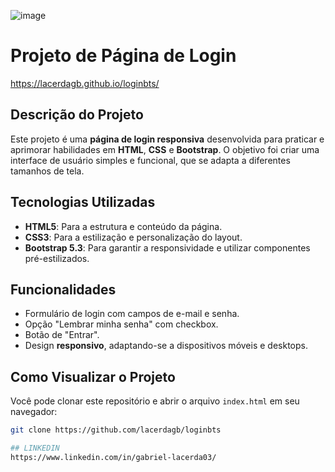 ![image](https://github.com/user-attachments/assets/83584ce1-ed24-4cf4-b5bd-eca7ff204496)

# Projeto de Página de Login
https://lacerdagb.github.io/loginbts/

## Descrição do Projeto
Este projeto é uma **página de login responsiva** desenvolvida para praticar e aprimorar habilidades em **HTML**, **CSS** e **Bootstrap**. O objetivo foi criar uma interface de usuário simples e funcional, que se adapta a diferentes tamanhos de tela.

## Tecnologias Utilizadas
* **HTML5**: Para a estrutura e conteúdo da página.
* **CSS3**: Para a estilização e personalização do layout.
* **Bootstrap 5.3**: Para garantir a responsividade e utilizar componentes pré-estilizados.

## Funcionalidades
* Formulário de login com campos de e-mail e senha.
* Opção "Lembrar minha senha" com checkbox.
* Botão de "Entrar".
* Design **responsivo**, adaptando-se a dispositivos móveis e desktops.

## Como Visualizar o Projeto
Você pode clonar este repositório e abrir o arquivo `index.html` em seu navegador:

```bash
git clone https://github.com/lacerdagb/loginbts

## LINKEDIN
https://www.linkedin.com/in/gabriel-lacerda03/
